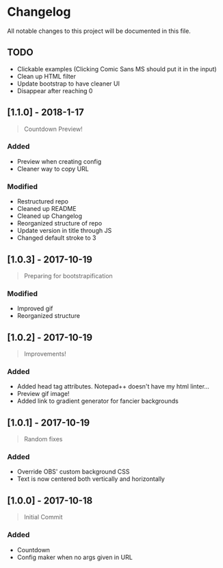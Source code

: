# Changelog
All notable changes to this project will be documented in this file.

## TODO
 - Clickable examples (Clicking Comic Sans MS should put it in the input)
 - Clean up HTML filter
 - Update bootstrap to have cleaner UI
 - Disappear after reaching 0

## [1.1.0] - 2018-1-17
> Countdown Preview!
### Added
 - Preview when creating config
 - Cleaner way to copy URL
>
### Modified
 - Restructured repo
 - Cleaned up README
 - Cleaned up Changelog
 - Reorganized structure of repo
 - Update version in title through JS
 - Changed default stroke to 3

## [1.0.3] - 2017-10-19
 > Preparing for bootstrapification
 ### Modified
 - Improved gif
 - Reorganized structure

## [1.0.2] - 2017-10-19
> Improvements!
### Added
- Added head tag attributes. Notepad++ doesn't have my html linter...
- Preview gif image!
- Added link to gradient generator for fancier backgrounds

## [1.0.1] - 2017-10-19
> Random fixes
### Added
- Override OBS' custom background CSS
- Text is now centered both vertically and horizontally

## [1.0.0] - 2017-10-18
> Initial Commit
### Added
- Countdown
- Config maker when no args given in URL
